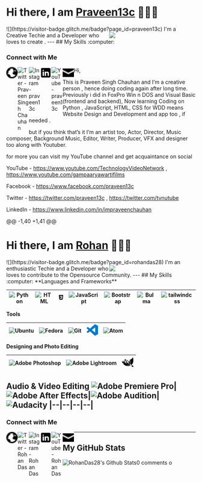 
<h1>Hi there, I am <a href="https://praveen13c.github.io" target="_blank">Praveen13c</a> 🙋🏽‍♂️</h1> 
![](https://visitor-badge.glitch.me/badge?page_id=praveen13c) 
<img align='right' src="https://media.giphy.com/media/M9gbBd9nbDrOTu1Mqx/giphy.gif" width="230">
I'm a Creative Techie and a Developer who loves to create . 
---
 ## My Skills :computer:


### Connect with Me
[<img align="left" alt="Praveen Singh Chauhan" width="30px" src="https://raw.githubusercontent.com/iconic/open-iconic/master/svg/globe.svg" />](https://praveen13c.github.io) [<img align="left" alt="Twitter - Praveen Singh Chauhan" width="30px" src="https://github.com/simple-icons/simple-icons/raw/develop/icons/twitter.svg" />](https://twitter.com/praveen13c) [<img align="left" alt="Instagram - praveen13c" width="30px" src="https://github.com/simple-icons/simple-icons/raw/develop/icons/instagram.svg" />](https://www.instagram.com/praveen13c) [<img align="left" alt="LinkedIn - praveen13c" width="30px" src="https://github.com/simple-icons/simple-icons/raw/develop/icons/linkedin.svg" />](https://www.linkedin.com/in/praveen13c) [<img align="left" alt="YouTube -praveen13c" width="30px" src="https://github.com/simple-icons/simple-icons/raw/develop/icons/youtube.svg" />](https://www.youtube.com/c/TechnologyVideoNetwork) [<img align="left" alt="Email -praveen13c" width="30px" src="https://raw.githubusercontent.com/iconic/open-iconic/master/svg/envelope-closed.svg" />](mailto:praveen13cgmail.com)


Hi,

This is Praveen Singh Chauhan and I’m a creative person , hence doing coding again after long time. Previously i did in FoxPro Win n DOS and Visual Basic (frontend and backend), Now learning Coding on Python , JavaScript, HTML, CSS for WDD means Website Design and Development and app too , if needed . 

but if you think that’s it I’m an artist too, Actor, Director, Music composer, Background Music, Editor, Writer, Producer, VFX and designer too along with Youtuber.

for more you can visit my YouTube channel and get acquaintance on social

YouTube - 	https://www.youtube.com/TechnologyVideoNetwork , 
https://www.youtube.com/gampaaryawartifilms

Facebook - 	https://www.facebook.com/praveen13c

Twitter - 	https://twitter.com/praveen13c , https://twitter.com/tvnutube 

LinkedIn -  	https://www.linkedin.com/in/impraveenchauhan

@@ -1,40 +1,41 @@
<h1>Hi there, I am <a href="https://rohandas28.github.io" target="_blank">Rohan</a> 🙋🏽‍♂️</h1> 
![](https://visitor-badge.glitch.me/badge?page_id=rohandas28) 
<img align='right' src="https://media.giphy.com/media/M9gbBd9nbDrOTu1Mqx/giphy.gif" width="230">
I'm an enthusiastic Techie and a Developer who loves to contribute to the Opensource Community. 
---
 ## My Skills :computer:
 **Languages and Frameworks**
 
 <img alt="Python" width="30px" src="https://raw.githubusercontent.com/simple-icons/simple-icons/develop/icons/python.svg"/>|<img alt="HTML" width="30px" src="https://raw.githubusercontent.com/simple-icons/simple-icons/develop/icons/html5.svg"/>|<img alt="CSS" width="30px" src="https://raw.githubusercontent.com/simple-icons/simple-icons/develop/icons/css3.svg"/>|<img alt="JavaScript" width="30px" src="https://raw.githubusercontent.com/simple-icons/simple-icons/develop/icons/javascript.svg"/>|<img alt="Bootstrap" width="30px" src="https://raw.githubusercontent.com/simple-icons/simple-icons/develop/icons/bootstrap.svg"/>|<img alt="Bulma" width="30px" src="https://raw.githubusercontent.com/simple-icons/simple-icons/develop/icons/bulma.svg"/>|<img alt="tailwindcss" width="30px" src="https://raw.githubusercontent.com/simple-icons/simple-icons/develop/icons/tailwindcss.svg"/>
 |--|--|--|--|--|--|--|
 
 **Tools**
 
 <img alt="Ubuntu" width="30px" src="https://raw.githubusercontent.com/simple-icons/simple-icons/develop/icons/ubuntu.svg"/>|<img alt="Fedora" width="30px" src="https://raw.githubusercontent.com/simple-icons/simple-icons/develop/icons/linux.svg"/>|<img alt="Git" width="30px" src="https://raw.githubusercontent.com/simple-icons/simple-icons/develop/icons/git.svg"/>|<img alt="VSCode" width="30px" src="https://raw.githubusercontent.com/simple-icons/simple-icons/develop/icons/visualstudiocode.svg"/>|<img alt="Atom" width="30px" src="https://raw.githubusercontent.com/simple-icons/simple-icons/develop/icons/atom.svg"/>
 |--|--|--|--|--|
 
 **Designing and Photo Editing**
 
<img alt="Adobe Photoshop" width="30px" src="https://raw.githubusercontent.com/simple-icons/simple-icons/develop/icons/adobephotoshop.svg"/>|<img alt="Adobe Lightroom" width="30px" src="https://raw.githubusercontent.com/simple-icons/simple-icons/develop/icons/adobelightroomcc.svg"/>|<img alt="Gimp" width="30px" src="https://raw.githubusercontent.com/simple-icons/simple-icons/develop/icons/gimp.svg"/>
 |--|--|--|
**Audio & Video Editing**
<img alt="Adobe Premiere Pro" width="30px" src="https://raw.githubusercontent.com/simple-icons/simple-icons/develop/icons/adobepremierepro.svg"/>|<img alt="Adobe After Effects" width="30px" src="https://raw.githubusercontent.com/simple-icons/simple-icons/develop/icons/adobeaftereffects.svg"/>|<img alt="Adobe Audition" width="30px" src="https://raw.githubusercontent.com/simple-icons/simple-icons/develop/icons/adobeaudition.svg"/>|<img alt="Audacity" width="30px" src="https://raw.githubusercontent.com/simple-icons/simple-icons/develop/icons/audacity.svg"/>
|--|--|--|--|
---
### Connect with Me
[<img align="left" alt="Rohan Das" width="30px" src="https://raw.githubusercontent.com/iconic/open-iconic/master/svg/globe.svg" />](https://rohandas28.github.io) [<img align="left" alt="Twitter - Rohan Das" width="30px" src="https://github.com/simple-icons/simple-icons/raw/develop/icons/twitter.svg" />](https://twitter.com/rohandas28) [<img align="left" alt="Instagram - Rohan Das" width="30px" src="https://github.com/simple-icons/simple-icons/raw/develop/icons/instagram.svg" />](https://www.instagram.com/RohanDasRD) [<img align="left" alt="LinkedIn - Rohan Das" width="30px" src="https://github.com/simple-icons/simple-icons/raw/develop/icons/linkedin.svg" />](https://www.linkedin.com/in/RohanDas28) [<img align="left" alt="YouTube -Rohan Das" width="30px" src="https://github.com/simple-icons/simple-icons/raw/develop/icons/youtube.svg" />](https://www.youtube.com/c/RohanDasTech) [<img align="left" alt="Email -Rohan Das" width="30px" src="https://raw.githubusercontent.com/iconic/open-iconic/master/svg/envelope-closed.svg" />](mailto:rohandasbirbhum@gmail.com)

---

## **My GitHub Stats**

<img align="left" alt="RohanDas28's Github Stats" src="https://github-readme-stats.vercel.app/api?username=RohanDas28&show_icons=true&hide_border=true&theme=radical" />
0 comments o
